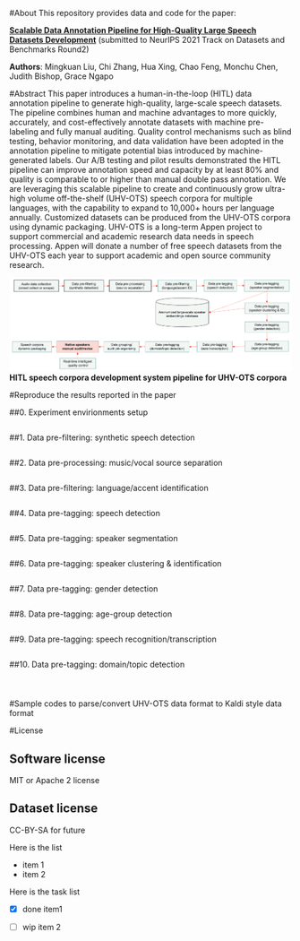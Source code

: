 
#About
This repository provides data and code for the paper:

**[Scalable Data Annotation Pipeline for High-Quality Large Speech Datasets Development](https://openreview.net/forum?id=-OFOwaDriw7)** (submitted to NeurIPS 2021 Track on Datasets and Benchmarks Round2)

**Authors**: Mingkuan Liu, Chi Zhang, Hua Xing, Chao Feng, Monchu Chen, Judith Bishop, Grace Ngapo

#Abstract
This paper introduces a human-in-the-loop (HITL) data annotation pipeline to generate high-quality, large-scale speech datasets. The pipeline combines human and machine advantages to more quickly, accurately, and cost-effectively annotate datasets with machine pre-labeling and fully manual auditing. Quality control mechanisms such as blind testing, behavior monitoring, and data validation have been adopted in the annotation pipeline to mitigate potential bias introduced by machine-generated labels. Our A/B testing and pilot results demonstrated the HITL pipeline can improve annotation speed and capacity by at least 80\% and quality is comparable to or higher than manual double pass annotation. We are leveraging this scalable pipeline to create and continuously grow ultra-high volume off-the-shelf (UHV-OTS) speech corpora for multiple languages, with the capability to expand to 10,000+ hours per language annually. Customized datasets can be produced from the UHV-OTS corpora using dynamic packaging. UHV-OTS is a long-term Appen project to support commercial and academic research data needs in speech processing. Appen will donate a number of free speech datasets from the UHV-OTS each year to support academic and open source community research.

![](./DataPipeline.png)
**HITL speech corpora development system pipeline for UHV-OTS corpora**

#Reproduce the results reported in the paper

##0. Experiment envirionments setup
```bash

```  

##1. Data pre-filtering: synthetic speech detection
```bash

```  

##2. Data pre-processing: music/vocal source separation
```bash

```  

##3. Data pre-filtering: language/accent identification
```bash

```  

##4. Data pre-tagging: speech detection
```bash

```  

##5. Data pre-tagging: speaker segmentation
```bash

```  

##6. Data pre-tagging: speaker clustering & identification
```bash

```  

##7. Data pre-tagging: gender detection
```bash

```  

##8. Data pre-tagging: age-group detection
```bash

```  

##9. Data pre-tagging: speech recognition/transcription
```bash

```  

##10. Data pre-tagging: domain/topic detection
```bash

```  

# 

#Sample codes to parse/convert UHV-OTS data format to Kaldi style data format



#License

## Software license

MIT or Apache 2 license

## Dataset license

CC-BY-SA for future

Here is the list
- item 1
- item 2


Here is the task list

- [x] done item1
- [ ] wip item 2

